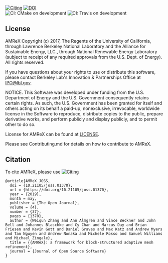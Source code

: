 [![Citing](http://joss.theoj.org/papers/10.21105/joss.01370/status.svg)](https://doi.org/10.21105/joss.01370)
[![DOI](https://zenodo.org/badge/DOI/10.5281/zenodo.2555438.svg)](https://doi.org/10.5281/zenodo.2555438)  
![CI: CMake on development](https://github.com/AMReX-codes/amrex/workflows/cmake/badge.svg?branch=development)
![CI: Travis on development](https://img.shields.io/travis/AMReX-codes/amrex/development)

## License

AMReX Copyright (c) 2017, The Regents of the University of California,
through Lawrence Berkeley National Laboratory and the Alliance for
Sustainable Energy, LLC., through National Renewable Energy Laboratory
(subject to receipt of any required approvals from the U.S. Dept. of
Energy).  All rights reserved.

If you have questions about your rights to use or distribute this
software, please contact Berkeley Lab's Innovation & Partnerships
Office at IPO@lbl.gov.

NOTICE.  This Software was developed under funding from the
U.S. Department of Energy and the U.S. Government consequently retains
certain rights. As such, the U.S. Government has been granted for
itself and others acting on its behalf a paid-up, nonexclusive,
irrevocable, worldwide license in the Software to reproduce,
distribute copies to the public, prepare derivative works, and perform
publicly and display publicly, and to permit other to do so.

License for AMReX can be found at [LICENSE](LICENSE).

Please see Contributing.md for details on how to contribute to AMReX.

## Citation

To cite AMReX, please use [![Citing](http://joss.theoj.org/papers/10.21105/joss.01370/status.svg)](https://doi.org/10.21105/joss.01370)

```
@article{AMReX_JOSS,
  doi = {10.21105/joss.01370},
  url = {https://doi.org/10.21105/joss.01370},
  year = {2019},
  month = may,
  publisher = {The Open Journal},
  volume = {4},
  number = {37},
  pages = {1370},
  author = {Weiqun Zhang and Ann Almgren and Vince Beckner and John Bell and Johannes Blaschke and Cy Chan and Marcus Day and Brian Friesen and Kevin Gott and Daniel Graves and Max Katz and Andrew Myers and Tan Nguyen and Andrew Nonaka and Michele Rosso and Samuel Williams and Michael Zingale},
  title = {{AMReX}: a framework for block-structured adaptive mesh refinement},
  journal = {Journal of Open Source Software}
}
```
